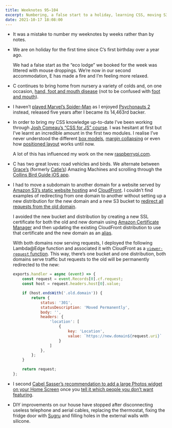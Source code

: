 ```yaml
---
title: Weeknotes 95–104
excerpt: Numbering, a false start to a holiday, learning CSS, moving S3 static websites and an end to DIY.
date: 2021-10-17 18:08:00
---
```

-   It was a mistake to number my weeknotes by weeks rather than by notes.

-   We are on holiday for the first time since C’s first birthday over a year ago.
	
    We had a false start as the “eco lodge” we booked for the week was littered with mouse droppings. We’re now in our second accommodation, E has made a fire and I’m feeling more relaxed.

-   C continues to bring home from nursery a variety of colds and, on one occasion, [hand, foot and mouth disease](https://www.nhs.uk/conditions/hand-foot-mouth-disease/) (not to be confused with [foot and mouth](https://www.gov.uk/guidance/foot-and-mouth-disease)).

-   I haven’t [played Marvel’s Spider-Man](/2021/08/15/weeknotes-83-94/) as I enjoyed [Psychonauts 2](https://www.doublefine.com/games/psychonauts-2) instead, released five years after I became its 14,463rd backer.

-   In order to bring my CSS knowledge up-to-date I’ve been working through [Josh Comeau’s “CSS for JS” course](https://css-for-js.dev/). I was hesitant at first but I’ve learnt an incredible amount in the first two modules. I realise I’ve never understood the different [box models](https://developer.mozilla.org/en-US/docs/Learn/CSS/Building_blocks/The_box_model), [margin collapsing](https://developer.mozilla.org/en-US/docs/Web/CSS/CSS_Box_Model/Mastering_margin_collapsing) or even how [positioned layout](https://developer.mozilla.org/en-US/docs/Learn/CSS/CSS_layout/Positioning) works until now.

    A lot of this has influenced my work on the new [raspberrypi.com](https://www.raspberrypi.com/).

-   C has two great loves: road vehicles and birds. We alternate between [Grace’s](https://www.bbc.co.uk/programmes/m0009mbx) (formerly [Catie’s](https://www.bbc.co.uk/programmes/p06m8m6y)) Amazing Machines and scrolling through the [Collins Bird Guide iOS app](https://apps.apple.com/gb/app/collins-bird-guide/id868827305).

-   I had to move a subdomain to another domain for a website served by [Amazon S3’s static website hosting](https://docs.aws.amazon.com/AmazonS3/latest/userguide/WebsiteHosting.html) and [CloudFront](https://aws.amazon.com/cloudfront/). I couldn’t find examples of redirecting from one domain to another without setting up a new distribution for the new domain and a new S3 bucket to [redirect all requests from the old domain](https://docs.aws.amazon.com/AmazonS3/latest/userguide/how-to-page-redirect.html#redirect-endpoint-host).

    I avoided the new bucket and distribution by creating a new SSL certificate for both the old and new domain using [Amazon Certificate Manager](https://aws.amazon.com/certificate-manager/) and then updating the existing CloudFront distribution to use that certificate and the new domain as an [alias](https://docs.aws.amazon.com/AmazonCloudFront/latest/DeveloperGuide/CNAMEs.html#CreatingCNAME).
	
    With both domains now serving requests, I deployed the following Lambda@Edge function and associated it with CloudFront as a [`viewer-request` function](https://docs.aws.amazon.com/AmazonCloudFront/latest/DeveloperGuide/lambda-cloudfront-trigger-events.html). This way, there’s one bucket and one distribution, both domains serve traffic but requests to the old will be permanently redirected to the new:

    ```javascript
    exports.handler = async (event) => {
        const request = event.Records[0].cf.request;
        const host = request.headers.host[0].value;

        if (host.endsWith('.old.domain')) {
            return {
                status: '301',
                statusDescription: 'Moved Permanently',
                body: '',
                headers: {
                    'location': [
                        {
                            key: 'Location',
                            value: `https://new.domain${request.uri}`
                        }
                    ]
                },
            };
        }

        return request;
    };
    ```

-   I second [Cabel Sasser’s recommendation to add a large Photos widget on your Home Screen](https://www.twitter.com/cabel/status/1426269188348268548) once you [tell it which people you don’t want featuring](https://www.twitter.com/cabel/status/1426270646468714496).

-   DIY improvements on our house have stopped after disconnecting useless telephone and aerial cables, replacing the thermostat, fixing the fridge door with [Sugru](https://sugru.com/) and filling holes in the external walls with silicone.
